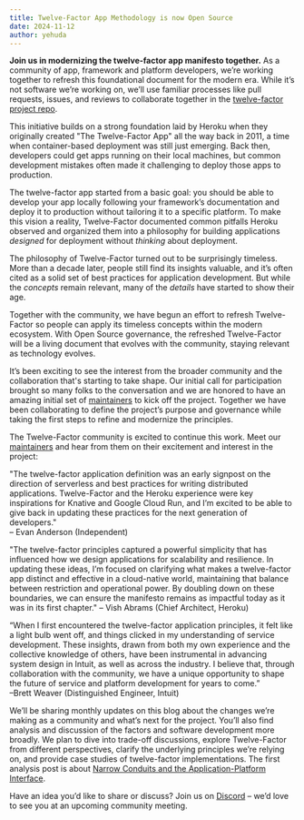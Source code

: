```yaml
---
title: Twelve-Factor App Methodology is now Open Source
date: 2024-11-12
author: yehuda
---
```


**Join us in modernizing the twelve-factor app manifesto together.** As a community of app, framework and platform developers, we’re working together to refresh this foundational document for the modern era. While it’s not software we’re working on, we’ll use familiar processes like pull requests, issues, and reviews to collaborate together in the [twelve-factor project repo](https://github.com/twelve-factor/twelve-factor).

<!-- END_EXCERPT -->

This initiative builds on a strong foundation laid by Heroku when they originally created "The Twelve-Factor App" all the way back in 2011, a time when container-based deployment was still just emerging. Back then, developers could get apps running on their local machines, but common development mistakes often made it challenging to deploy those apps to production.

The twelve-factor app started from a basic goal: you should be able to develop your app locally following your framework’s documentation and deploy it to production without tailoring it to a specific platform. To make this vision a reality, Twelve-Factor documented common pitfalls Heroku observed and organized them into a philosophy for building applications *designed* for deployment without *thinking* about deployment.

The philosophy of Twelve-Factor turned out to be surprisingly timeless. More than a decade later, people still find its insights valuable, and it’s often cited as a solid set of best practices for application development. But while the *concepts* remain relevant, many of the *details* have started to show their age.

Together with the community, we have begun an effort to refresh Twelve-Factor so people can apply its timeless concepts within the modern ecosystem. With Open Source governance, the refreshed Twelve-Factor will be a living document that evolves with the community, staying relevant as technology evolves.

It’s been exciting to see the interest from the broader community and the collaboration that's starting to take shape. Our initial call for participation brought so many folks to the conversation and we are honored to have an amazing initial set of [maintainers](/community) to kick off the project. Together we have been collaborating to define the project’s purpose and governance while taking the first steps to refine and modernize the principles. 

The Twelve-Factor community is excited to continue this work. Meet our [maintainers](/community) and hear from them on their excitement and interest in the project:

"The twelve-factor application definition was an early signpost on the direction of serverless and best practices for writing distributed applications. Twelve-Factor and the Heroku experience were key inspirations for Knative and Google Cloud Run, and I’m excited to be able to give back in updating these practices for the next generation of developers."  
– Evan Anderson (Independent)

"The twelve-factor principles captured a powerful simplicity that has influenced how we design applications for scalability and resilience. In updating these ideas, I’m focused on clarifying what makes a twelve-factor app distinct and effective in a cloud-native world, maintaining that balance between restriction and operational power. By doubling down on these boundaries, we can ensure the manifesto remains as impactful today as it was in its first chapter." – Vish Abrams (Chief Architect, Heroku)

“When I first encountered the twelve-factor application principles, it felt like a light bulb went off, and things clicked in my understanding of service development. These insights, drawn from both my own experience and the collective knowledge of others, have been instrumental in advancing system design in Intuit, as well as across the industry. I believe that, through collaboration with the community, we have a unique opportunity to shape the future of service and platform development for years to come.”  
–Brett Weaver (Distinguished Engineer, Intuit)

We’ll be sharing monthly updates on this blog about the changes we’re making as a community and what’s next for the project. You’ll also find analysis and discussion of the factors and software development more broadly. We plan to dive into trade-off discussions, explore Twelve-Factor from different perspectives, clarify the underlying principles we’re relying on, and provide case studies of twelve-factor implementations. The first analysis post is about [Narrow Conduits and the Application-Platform Interface](/blog/narrow-conduits).

Have an idea you’d like to share or discuss? Join us on [Discord](https://discord.gg/9HFMDMt95z) – we’d love to see you at an upcoming community meeting.